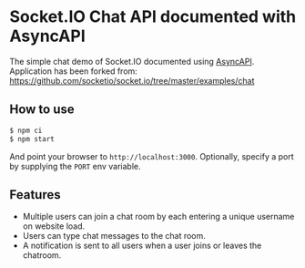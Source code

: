 
# Socket.IO Chat API documented with AsyncAPI

The simple chat demo of Socket.IO documented using [AsyncAPI](https://www.asyncapi.com/).  
Application has been forked from: <https://github.com/socketio/socket.io/tree/master/examples/chat>

## How to use

```bash
$ npm ci
$ npm start
```

And point your browser to `http://localhost:3000`. Optionally, specify
a port by supplying the `PORT` env variable.

## Features

- Multiple users can join a chat room by each entering a unique username
on website load.
- Users can type chat messages to the chat room.
- A notification is sent to all users when a user joins or leaves
the chatroom.
